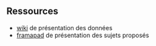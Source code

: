 ## Ressources

* [wiki](https://github.com/SGMAP-AGD/DAMIR/wiki) de présentation des données
* [framapad](https://lite5.framapad.org/p/cj490HuTrn) de présentation des sujets proposés
